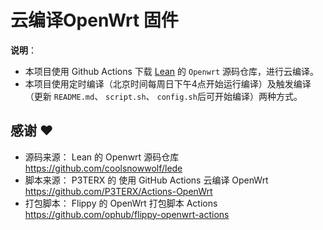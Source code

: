 # 云编译OpenWrt 固件

**说明**：
- 本项目使用 Github Actions 下载 [Lean](https://github.com/coolsnowwolf/lede) 的 `Openwrt` 源码仓库，进行云编译。
- 本项目使用定时编译（北京时间每周日下午4点开始运行编译）及触发编译（更新 `README.md`、 `script.sh`、 `config.sh`后可开始编译）两种方式。

## 感谢 ❤️
- 源码来源： Lean 的 Openwrt 源码仓库 https://github.com/coolsnowwolf/lede
- 脚本来源： P3TERX 的 使用 GitHub Actions 云编译 OpenWrt https://github.com/P3TERX/Actions-OpenWrt
- 打包脚本： Flippy 的 OpenWrt 打包脚本 Actions https://github.com/ophub/flippy-openwrt-actions
